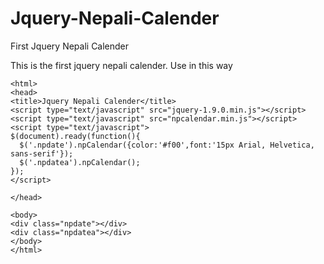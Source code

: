 Jquery-Nepali-Calender
======================
<!-- This is update by Padam Shankhadev -->

First Jquery Nepali Calender

This is the first jquery nepali calender.
Use in this way
``` code
<html>
<head>
<title>Jquery Nepali Calender</title>
<script type="text/javascript" src="jquery-1.9.0.min.js"></script>
<script type="text/javascript" src="npcalendar.min.js"></script>
<script type="text/javascript">
$(document).ready(function(){
  $('.npdate').npCalendar({color:'#f00',font:'15px Arial, Helvetica, sans-serif'});
  $('.npdatea').npCalendar();
});
</script>

</head>

<body>
<div class="npdate"></div>
<div class="npdatea"></div>
</body>
</html>
```
